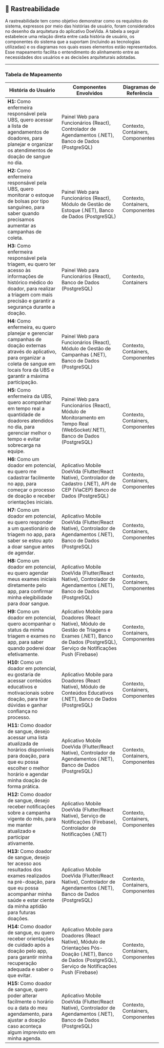 ## 🔎 Rastreabilidade

A rastreabilidade tem como objetivo demonstrar como os requisitos do sistema, expressos por meio das histórias de usuário, foram considerados no desenho da arquitetura do aplicativo DoeVida. A tabela a seguir estabelece uma relação direta entre cada história de usuário, os componentes do sistema que a suportam (incluindo as tecnologias utilizadas) e os diagramas nos quais esses elementos estão representados. Esse mapeamento facilita o entendimento do alinhamento entre as necessidades dos usuários e as decisões arquiteturais adotadas.

---

### Tabela de Mapeamento

|**História do Usuário**|**Componentes Envolvidos**|**Diagramas de Referência**|
|-|-|-|
|**H1:** Como enfermeira responsável pela UBS, quero acessar a lista de agendamentos de doadores, para planejar e organizar os atendimentos de doação de sangue no dia.|Painel Web para Funcionários (React), Controlador de Agendamentos (.NET), Banco de Dados (PostgreSQL)| Contexto, Containers, Componentes|
| **H2:** Como enfermeira responsável pela UBS, quero monitorar o estoque de bolsas por tipo sanguíneo, para saber quando precisamos aumentar as campanhas de coleta.                                    | Painel Web para Funcionários (React), Módulo de Gestão de Estoque (.NET), Banco de Dados (PostgreSQL)                                                              | Contexto, Containers, Componentes |
|**H3:** Como enfermeira responsável pela triagem, eu quero ter acesso às informações de histórico médico do doador, para realizar a triagem com mais precisão e garantir a segurança durante a doação.|Painel Web para Funcionários (React), Banco de Dados (PostgreSQL)|Contexto, Containers|
| **H4:** Como enfermeira, eu quero planejar e gerenciar campanhas de doação externas através do aplicativo, para organizar a coleta de sangue em locais fora da UBS e garantir a máxima participação.   | Painel Web para Funcionários (React), Módulo de Gestão de Campanhas (.NET), Banco de Dados (PostgreSQL)                                                            | Contexto, Containers, Componentes |
| **H5:** Como enfermeira da UBS, quero acompanhar em tempo real a quantidade de doadores atendidos no dia, para gerenciar melhor o tempo e evitar sobrecarga na equipe.                                 | Painel Web para Funcionários (React), Módulo de Monitoramento em Tempo Real (WebSocket/.NET), Banco de Dados (PostgreSQL)                                          | Contexto, Containers, Componentes |
|**H6:**  Como um doador em potencial, eu quero me cadastrar facilmente no app, para começar o processo de doação e receber orientações iniciais.|Aplicativo Mobile DoeVida (Flutter/React Native), Controlador de Cadastro (.NET), API de CEP (ViaCEP) Banco de Dados (PostgreSQL)|Contexto, Containers, Componentes|
|**H7:** Como um doador em potencial, eu quero responder a um questionário de triagem no app, para saber se estou apto a doar sangue antes de agendar.|Aplicativo Mobile DoeVida (Flutter/React Native), Controlador de Agendamentos (.NET), Banco de Dados (PostgreSQL)|Contexto, Containers, Componentes|
|**H8:** Como um doador em potencial, eu quero agendar meus exames iniciais diretamente pelo app, para confirmar minha elegibilidade para doar sangue.|Aplicativo Mobile DoeVida (Flutter/React Native), Controlador de Agendamentos (.NET), Banco de Dados (PostgreSQL)|Contexto, Containers, Componentes|
| **H9:** Como um doador em potencial, quero acompanhar o status da minha triagem e exames no app, para saber quando poderei doar efetivamente.                                                          | Aplicativo Mobile para Doadores (React Native), Módulo de Gestão de Triagens e Exames (.NET), Banco de Dados (PostgreSQL), Serviço de Notificações Push (Firebase) | Contexto, Containers, Componentes |
| **H10:** Como um doador em potencial, eu gostaria de acessar conteúdos educativos e motivacionais sobre doação, para tirar dúvidas e ganhar confiança no processo.                                     | Aplicativo Mobile para Doadores (React Native), Módulo de Conteúdos Educativos (.NET), Banco de Dados (PostgreSQL)                                                 | Contexto, Containers, Componentes |
|**H11:** Como doador de sangue, desejo acessar uma lista atualizada de horários disponíveis para doação, para que eu possa escolher o melhor horário e agendar minha doação de forma prática.|Aplicativo Mobile DoeVida (Flutter/React Native), Controlador de Agendamentos (.NET), Banco de Dados (PostgreSQL)|Contexto, Containers, Componentes|
|**H12:** Como doador de sangue, desejo receber notificações sobre a campanha vigente do mês, para me manter atualizado e participar ativamente.|Aplicativo Mobile DoeVida (Flutter/React Native), Serviço de Notificações (Firebase), Controlador de Notificações (.NET)|Contexto, Containers, Componentes|
|**H13:** Como doador de sangue, desejo ter acesso aos resultados dos exames realizados na pré-doação, para que eu possa acompanhar minha saúde e estar ciente da minha aptidão para futuras doações.| Aplicativo Mobile DoeVida (Flutter/React Native), Controlador de Agendamentos (.NET), Banco de Dados (PostgreSQL)|Contexto, Containers, Componentes|
| **H14:** Como doador de sangue, eu quero receber orientações de cuidado após a doação pelo app, para garantir minha recuperação adequada e saber o que evitar. | Aplicativo Mobile para Doadores (React Native), Módulo de Orientações Pós-Doação (.NET), Banco de Dados (PostgreSQL), Serviço de Notificações Push (Firebase) | Contexto, Containers, Componentes |
|**H15:** Como doador de sangue, quero poder alterar facilmente o horário ou a data do meu agendamento, para ajustar a doação caso aconteça algum imprevisto em minha agenda.|Aplicativo Mobile DoeVida (Flutter/React Native), Controlador de Agendamentos (.NET), Banco de Dados (PostgreSQL)|Contexto, Containers, Componentes|
